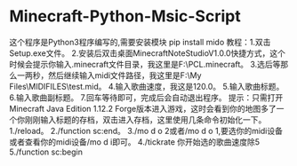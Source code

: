 # Minecraft-Python-Msic-Script
这个程序是Python3程序编写的,需要安装模块 pip install mido 教程：1.双击Setup.exe文件。 2.安装后双击桌面MinecraftNoteStudioV1.0.0快捷方式，这个时候会提示你输入.minecraft文件目录，我这里是F:\PCL\.minecraft。 3.选后等那么一两秒，然后继续输入midi文件路径，我这里是F:\My Files\MIDIFILES\test.mid。 4.输入歌曲速度，我这是120.0。 5.输入歌曲标题。 6.输入歌曲副标题。 7.回车等待即可，完成后会自动退出程序。 提示：只需打开Minecraft Java Edition 1.12.2 Forge版本进入游戏，这时会看到你的地图多了一个你刚刚输入标题的存档，双击进入存档，这里使用几条命令初始化一下。 1./reload。 2./function sc:end。 3./mo d o 2或者/mo d o 1,要选你的midi设备或者查看你的midi设备/mo d i即可。 4./tickrate 你开始选的歌曲速度除5 5./function sc:begin
